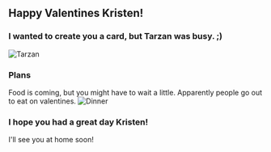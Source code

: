 ## Happy Valentines Kristen!


### I wanted to create you a card, but Tarzan was busy. ;)

![Tarzan](http://images6.fanpop.com/image/photos/38100000/Tarzan-and-Jane-on-a-romantic-setting-valentines-day-38137596-500-313.jpg)

### Plans
Food is coming, but you might have to wait a little. Apparently people go out to eat on valentines.
![Dinner](http://media.culturemap.com/crop/85/ac/633x475/Couple-on-a-date_113913.jpg)


### I hope you had a great day Kristen!

I'll see you at home soon!
